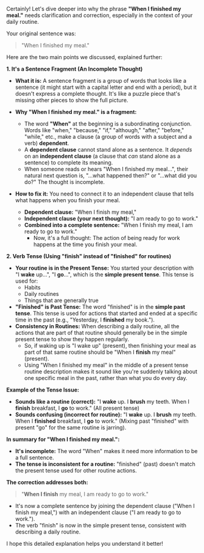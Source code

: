 Certainly! Let's dive deeper into why the phrase **"When I finished my meal."** needs clarification and correction, especially in the context of your daily routine.

Your original sentence was:

> "When I finished my meal."

Here are the two main points we discussed, explained further:

**1. It's a Sentence Fragment (An Incomplete Thought)**

- **What it is:** A sentence fragment is a group of words that looks like a sentence (it might start with a capital letter and end with a period), but it doesn't express a complete thought. It's like a puzzle piece that's missing other pieces to show the full picture.
    
- **Why "When I finished my meal." is a fragment:**
    
    - The word **"When"** at the beginning is a subordinating conjunction. Words like "when," "because," "if," "although," "after," "before," "while," etc., make a clause (a group of words with a subject and a verb) **dependent**.
    - A **dependent clause** cannot stand alone as a sentence. It _depends_ on an **independent clause** (a clause that _can_ stand alone as a sentence) to complete its meaning.
    - When someone reads or hears "When I finished my meal...", their natural next question is, "...what happened then?" or "...what did you do?" The thought is incomplete.
- **How to fix it:** You need to connect it to an independent clause that tells what happens when you finish your meal.
    
    - **Dependent clause:** "When I finish my meal,"
    - **Independent clause (your next thought):** "I am ready to go to work."
    - **Combined into a complete sentence:** "When I finish my meal, I am ready to go to work."
        - Now, it's a full thought: The action of being ready for work happens at the time you finish your meal.

**2. Verb Tense (Using "finish" instead of "finished" for routines)**

- **Your routine is in the Present Tense:** You started your description with "I **wake** up...", "I **go**...", which is the **simple present tense**. This tense is used for:
    - Habits
    - Daily routines
    - Things that are generally true
- **"Finished" is Past Tense:** The word "finished" is in the **simple past tense**. This tense is used for actions that started and ended at a specific time in the past (e.g., "Yesterday, I **finished** my book.").
- **Consistency in Routines:** When describing a daily routine, all the actions that are part of that routine should generally be in the simple present tense to show they happen regularly.
    - So, if waking up is "I wake up" (present), then finishing your meal as part of that same routine should be "When I **finish** my meal" (present).
    - Using "When I finished my meal" in the middle of a present tense routine description makes it sound like you're suddenly talking about one specific meal in the past, rather than what you do every day.

**Example of the Tense Issue:**

- **Sounds like a routine (correct):** "I **wake** up. I **brush** my teeth. When I **finish** breakfast, I **go** to work." (All present tense)
- **Sounds confusing (incorrect for routine):** "I **wake** up. I **brush** my teeth. When I **finished** breakfast, I **go** to work." (Mixing past "finished" with present "go" for the same routine is jarring).

**In summary for "When I finished my meal.":**

- **It's incomplete:** The word "When" makes it need more information to be a full sentence.
- **The tense is inconsistent for a routine:** "finished" (past) doesn't match the present tense used for other routine actions.

**The correction addresses both:**

> "**When I finish** my meal, I am ready to go to work."

- It's now a complete sentence by joining the dependent clause ("When I finish my meal,") with an independent clause ("I am ready to go to work.").
- The verb "finish" is now in the simple present tense, consistent with describing a daily routine.

I hope this detailed explanation helps you understand it better!